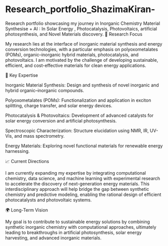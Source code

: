 # Research_portfolio_ShazimaKiran-
Research portfolio showcasing my journey in Inorganic Chemistry Material Synthesise + AI  : In Solar Energy , Photocatalysis, Photovoltaics, artificial photosynthesis, and Novel Materials discovery.
🔬 Research Focus

My research lies at the interface of inorganic material synthesis and energy conversion technologies, with a particular emphasis on polyoxometalates (POMs), organic–inorganic hybrid materials, photocatalysis, and photovoltaics. I am motivated by the challenge of developing sustainable, efficient, and cost-effective materials for clean energy applications.

🧪 Key Expertise

Inorganic Material Synthesis: Design and synthesis of novel inorganic and hybrid organic–inorganic compounds.

Polyoxometalates (POMs): Functionalization and application in exciton splitting, charge transfer, and solar energy devices.

Photocatalysis & Photovoltaics: Development of advanced catalysts for solar energy conversion and artificial photosynthesis.

Spectroscopic Characterization: Structure elucidation using NMR, IR, UV-Vis, and mass spectrometry.

Energy Materials: Exploring novel functional materials for renewable energy harnessing.


📈 Current Directions

I am currently expanding my expertise by integrating computational chemistry, data science, and machine learning with experimental research to accelerate the discovery of next-generation energy materials. This interdisciplinary approach will help bridge the gap between synthetic chemistry and predictive modeling, enabling the rational design of efficient photocatalysts and photovoltaic systems.

🌍 Long-Term Vision

My goal is to contribute to sustainable energy solutions by combining synthetic inorganic chemistry with computational approaches, ultimately leading to breakthroughs in artificial photosynthesis, solar energy harvesting, and advanced inorganic materials.

